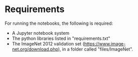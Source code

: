 # Requirements
For running the notebooks, the following is required:
 - A Jupyter notebook system
 - The python libraries listed in "requirements.txt"
 - The ImageNet 2012 validation set (https://www.image-net.org/download.php), in a folder called "files/ImageNet".
